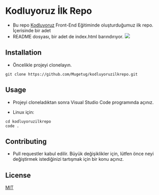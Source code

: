 # Kodluyoruz İlk Repo

* Bu repo [Kodluyoruz](https://www.kodluyoruz.org/) Front-End Eğitiminde oluşturduğumuz ilk repo. İçerisinde bir adet 
* README dosyası, bir adet de index.html barındırıyor.
![](https://www.kodluyoruz.org/)

## Installation

* Öncelikle projeyi clonelayın.

```
git clone https://github.com/Mugetug/kodluyoruzilkrepo.git
```

## Usage 

* Projeyi cloneladıktan sonra Visual Studio Code programında açınız.

* Linux için:

```
cd kodluyoruzilkrepo
code .
```
## Contributing

* Pull requestler kabul edilir. Büyük değişiklikler için, lütfen önce neyi değiştirmek istediğinizi tartışmak için bir konu açınız.

## License

[MIT](https://choosealicense.com/licenses/mit/)
